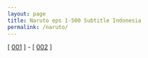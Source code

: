 ```yaml
---
layout: page
title: Naruto eps 1-500 Subtitle Indonesia
permalink: /naruto/
---
```


[ [001](/diah/001) ] - [ [002](/diah/002) ] 
